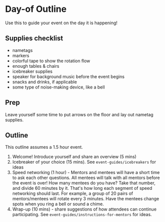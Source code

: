 # Day-of Outline

Use this to guide your event on the day it is happening!

## Supplies checklist

- nametags
- markers
- colorful tape to show the rotation flow
- enough tables & chairs
- icebreaker supplies
- speaker for background music before the event begins
- snacks and drinks, if applicable
- some type of noise-making device, like a bell

## Prep

Leave yourself some time to put arrows on the floor and lay out nametag supplies.

## Outline

This outline assumes a 1.5 hour event.

1. Welcome! Introduce yourself and share an overview (5 mins)
2. Icebreaker of your choice (15 mins). See `event-guides/icebreakers` for ideas
3. Speed networking (1 hour) - Mentors and mentees will have a short time to ask each other questions. All mentees will talk with all mentors before the event is over! How many mentees do you have? Take that number, and divide 60 minutes by it. That's how long each segment of speed networking should last. For example, a group of 20 pairs of mentors/mentees will rotate every 3 minutes. Have the mentees change spots when you ring a bell or sound a chime.
4. Wrap-up (10 mins) - share suggestions of how attendees can continue participating. See `event-guides/instructions-for-mentors` for ideas.